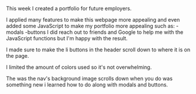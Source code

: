 This week I created a portfolio for future employers.

I applied many features to make this webpage more appealing and even added some JavaScript to make my portfolio more appealing such as: 
    -modals
    -buttons 
I did reach out to friends and Google to help me with the JavaScript functions but I'm happy with the result.

I made sure to make the li buttons in the header scroll down to where it is on the page.

I limited the amount of colors used so it's not overwhelming.

The was the nav's background image scrolls down when you do was something new i learned how to do along with modals and buttons.

